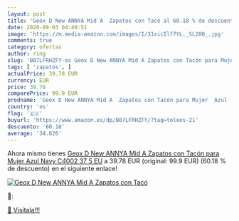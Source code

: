 ```yaml
---
layout: post
title: 'Geox D New ANNYA Mid A  Zapatos con Tacó al 60.18 % de descuento'
date: 2020-09-03 04:49:51
image: 'https://m.media-amazon.com/images/I/31xicIlf7YL._SL200_.jpg'
comments: true
category: ofertas
author: ring
slug: 'B07LFRHZFY-es Geox D New ANNYA Mid A Zapatos con Tacón para Mujer Azul...'
tags: [ 'zapatos', ]
actualPrice: 39.78 EUR
currency: EUR
price: 39.78
comparePrice: 99.9 EUR
prodname: 'Geox D New ANNYA Mid A  Zapatos con Tacón para Mujer  Azul  Navy C4002   37 5 EU'
country: 'es'
flag: '🇪🇸'
buyurl: 'https://www.amazon.es/dp/B07LFRHZFY/?tag=tolees-21'
descuento: '60.18'
average: '34.826'
---
```


Ahora mismo tienes [Geox D New ANNYA Mid A  Zapatos con Tacón para Mujer  Azul  Navy C4002   37 5 EU](https://www.amazon.es/dp/B07LFRHZFY/?tag=tolees-21) a 39.78 EUR (original: 99.9 EUR) (60.18 %  de descuento) en el siguiente enlace!

[![Geox D New ANNYA Mid A  Zapatos con Tacó](https://m.media-amazon.com/images/I/31xicIlf7YL._SL200_.jpg)](https://www.amazon.es/dp/B07LFRHZFY/?tag=tolees-21)

🔎:


[🛒 Visítala!!!](https://www.amazon.es/dp/B07LFRHZFY/?tag=tolees-21)
